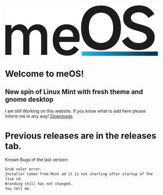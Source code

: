![meOS logo](image.png)
# Welcome to meOS!
## New spin of Linux Mint with fresh theme and gnome desktop
I am still Working on this website. If you know what to add here please inform me in any way!
[Downloads](https://jakubkruziko.github.io/meOS/download/download.html)

# Previous releases are in the releases tab. 
Known Bugs of the last version:

    Grub color error.
    Installer taken from Mint ad it is not starting after startup of the live cd.
    Branding still has not changed.
    You tell me.
